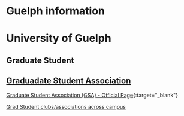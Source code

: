 # Guelph information

# University of Guelph

## Graduate Student

## [Graduadate Student Association ](/GSA.md)
[Graduate Student Association (GSA) - Official Page](https://www.uoguelph.ca/gsa/){:target="_blank"}

[Grad Student clubs/associations across campus](/gradstudents.md)



